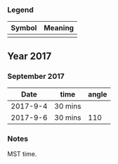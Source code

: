 ### Legend

| Symbol            | Meaning               |
|-------------------|-----------------------|
| ||


## Year 2017

### September 2017

| Date       | time | angle |
|-----------|---------------|---------------|
|2017-9-4 | 30 mins |  |
|2017-9-6 | 30 mins | 110 |

### Notes

MST time.

